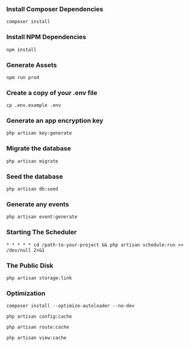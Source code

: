 ### Install Composer Dependencies
`composer install`

### Install NPM Dependencies
`npm install`

### Generate Assets
`npm run prod`

### Create a copy of your .env file
`cp .env.example .env`

### Generate an app encryption key
`php artisan key:generate`

### Migrate the database
`php artisan migrate`

### Seed the database
`php artisan db:seed`

### Generate any events
`php artisan event:generate`

### Starting The Scheduler
`* * * * * cd /path-to-your-project && php artisan schedule:run >> /dev/null 2>&1`

### The Public Disk
`php artisan storage:link`


### Optimization
`composer install --optimize-autoloader --no-dev`

`php artisan config:cache`

`php artisan route:cache`

`php artisan view:cache`
